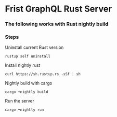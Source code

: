 # Frist GraphQL Rust Server

### The following works with Rust nightly build

### Steps

Uninstall current Rust version
```
rustup self uninstall
```
Install nightly rust
```
curl https://sh.rustup.rs -sSf | sh
```

Nightly build with cargo
```
cargo +nightly build
```

Run the server
```
cargo +nightly run
```